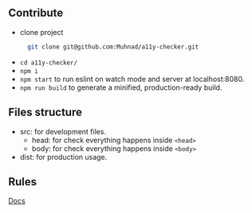 


## Contribute
* clone project
  ```bash
    git clone git@github.com:Muhnad/a11y-checker.git
  ```
* `cd a11y-checker/`
* `npm i`
* `npm start` to run eslint on watch mode and server at localhost:8080.
* `npm run build` to generate a minified, production-ready build.

## Files structure
- src: for development files.
  - head: for check everything happens inside `<head>`
  - body: for check everything happens inside `<body>`
- dist: for production usage.

## Rules
[Docs](https://github.com/Muhnad/a11y-checker/tree/master/docs)
